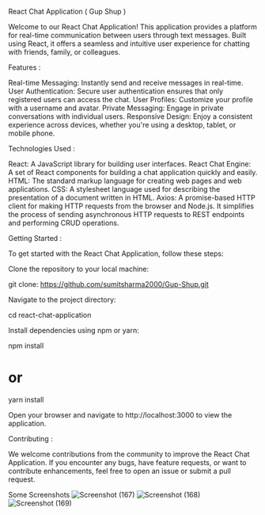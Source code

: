 React Chat Application ( Gup Shup )

Welcome to our React Chat Application! This application provides a platform for real-time communication between users through text messages. Built using React, it offers a seamless and intuitive user experience for chatting with friends, family, or colleagues.

Features :

Real-time Messaging: Instantly send and receive messages in real-time.
User Authentication: Secure user authentication ensures that only registered users can access the chat.
User Profiles: Customize your profile with a username and avatar.
Private Messaging: Engage in private conversations with individual users.
Responsive Design: Enjoy a consistent experience across devices, whether you're using a desktop, tablet, or mobile phone.

Technologies Used :

React: A JavaScript library for building user interfaces.
React Chat Engine: A set of React components for building a chat application quickly and easily.
HTML: The standard markup language for creating web pages and web applications.
CSS: A stylesheet language used for describing the presentation of a document written in HTML.
Axios: A promise-based HTTP client for making HTTP requests from the browser and Node.js. It simplifies the process of sending asynchronous HTTP requests to REST endpoints and performing CRUD operations.

Getting Started :
         
To get started with the React Chat Application, follow these steps:

Clone the repository to your local machine:

git clone: https://github.com/sumitsharma2000/Gup-Shup.git

Navigate to the project directory:

cd react-chat-application

Install dependencies using npm or yarn:

npm install
# or
yarn install

Open your browser and navigate to http://localhost:3000 to view the application.

Contributing :

We welcome contributions from the community to improve the React Chat Application. If you encounter any bugs, have feature requests, or want to contribute enhancements, feel free to open an issue or submit a pull request.

Some Screenshots 
![Screenshot (167)](https://github.com/SumitSharma2000/Gup-Shup/assets/94536005/d82bb5cb-761a-4b55-bc84-b2bf7673f299)
![Screenshot (168)](https://github.com/SumitSharma2000/Gup-Shup/assets/94536005/4c52be00-678a-4d8e-86a9-07adff9922aa)
![Screenshot (169)](https://github.com/SumitSharma2000/Gup-Shup/assets/94536005/7bd659d9-db46-4887-a118-a97332a4d68f)

